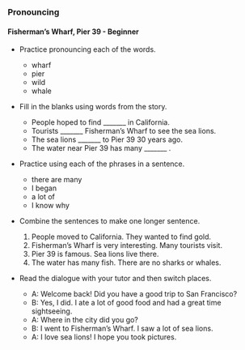 ### Pronouncing

#### Fisherman’s Wharf, Pier 39 - Beginner

- Practice pronouncing each of the words.
  - wharf
  - pier
  - wild
  - whale

- Fill in the blanks using words from the story.
  - People hoped to find _______ in California.
  - Tourists _______ Fisherman’s Wharf to see the sea lions.
  - The sea lions _______ to Pier 39 30 years ago.
  - The water near Pier 39 has many _______ .

- Practice using each of the phrases in a sentence.
  - there are many
  - I began
  - a lot of
  - I know why

- Combine the sentences to make one longer sentence.
  1. People moved to California. They wanted to find gold.
  2. Fisherman’s Wharf is very interesting. Many tourists visit.
  3. Pier 39 is famous. Sea lions live there.
  4. The water has many fish. There are no sharks or whales.

- Read the dialogue with your tutor and then switch places.
  - A: Welcome back! Did you have a good trip to San Francisco?
  - B: Yes, I did. I ate a lot of good food and had a great time sightseeing.
  - A: Where in the city did you go?
  - B: I went to Fisherman’s Wharf. I saw a lot of sea lions.
  - A: I love sea lions! I hope you took pictures.

